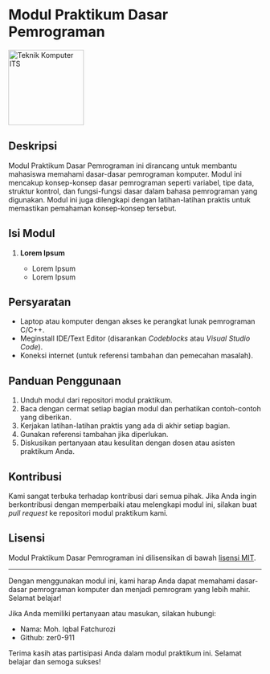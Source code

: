 # Modul Praktikum Dasar Pemrograman

<img src="https://www.its.ac.id/komputer/wp-content/uploads/sites/28/2018/03/image10.png" alt="Teknik Komputer ITS" width="150" height="150">

## Deskripsi

Modul Praktikum Dasar Pemrograman ini dirancang untuk membantu mahasiswa memahami dasar-dasar pemrograman komputer. Modul ini mencakup konsep-konsep dasar pemrograman seperti variabel, tipe data, struktur kontrol, dan fungsi-fungsi dasar dalam bahasa pemrograman yang digunakan. Modul ini juga dilengkapi dengan latihan-latihan praktis untuk memastikan pemahaman konsep-konsep tersebut.

## Isi Modul

1. **Lorem Ipsum**

   - Lorem Ipsum
   - Lorem Ipsum

## Persyaratan

- Laptop atau komputer dengan akses ke perangkat lunak pemrograman C/C++.
- Meginstall IDE/Text Editor (disarankan _Codeblocks_ atau _Visual Studio Code_).
- Koneksi internet (untuk referensi tambahan dan pemecahan masalah).

## Panduan Penggunaan

1. Unduh modul dari repositori modul praktikum.
2. Baca dengan cermat setiap bagian modul dan perhatikan contoh-contoh yang diberikan.
3. Kerjakan latihan-latihan praktis yang ada di akhir setiap bagian.
4. Gunakan referensi tambahan jika diperlukan.
5. Diskusikan pertanyaan atau kesulitan dengan dosen atau asisten praktikum Anda.

## Kontribusi

Kami sangat terbuka terhadap kontribusi dari semua pihak. Jika Anda ingin berkontribusi dengan memperbaiki atau melengkapi modul ini, silakan buat _pull request_ ke repositori modul praktikum kami.

## Lisensi

Modul Praktikum Dasar Pemrograman ini dilisensikan di bawah [lisensi MIT](LICENSE).

---

Dengan menggunakan modul ini, kami harap Anda dapat memahami dasar-dasar pemrograman komputer dan menjadi pemrogram yang lebih mahir. Selamat belajar!

Jika Anda memiliki pertanyaan atau masukan, silakan hubungi:

- Nama: Moh. Iqbal Fatchurozi
- Github: zer0-911

Terima kasih atas partisipasi Anda dalam modul praktikum ini. Selamat belajar dan semoga sukses!
